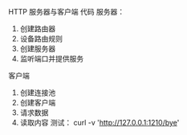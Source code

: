 HTTP   服务器与客户端 代码 
服务器：
1. 创建路由器
2. 设备路由规则
3. 创建服务器
4. 监听端口并提供服务

客户端
1. 创建连接池
2. 创建客户端
3. 请求数据
4. 读取内容
测试： curl -v 'http://127.0.0.1:1210/bye'